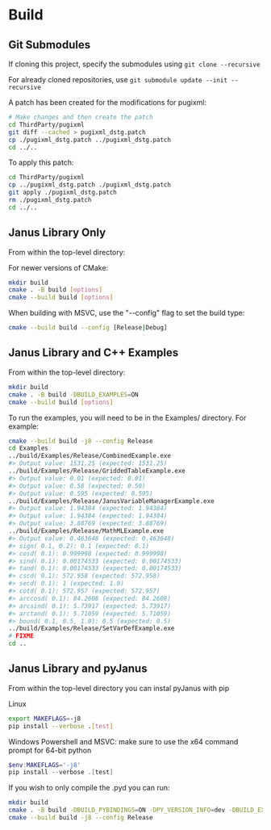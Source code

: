 # Build

## Git Submodules

If cloning this project, specify the submodules using `git clone --recursive`

For already cloned repositories, use `git submodule update --init --recursive`

A patch has been created for the modifications for pugixml:

```sh
# Make changes and then create the patch
cd ThirdParty/pugixml
git diff --cached > pugixml_dstg.patch
cp ./pugixml_dstg.patch ../pugixml_dstg.patch
cd ../..
```

To apply this patch:

```sh
cd ThirdParty/pugixml
cp ../pugixml_dstg.patch ./pugixml_dstg.patch
git apply ./pugixml_dstg.patch
rm ./pugixml_dstg.patch
cd ../..
```

## Janus Library Only

From within the top-level directory:

For newer versions of CMake:

```sh
mkdir build
cmake . -B build [options]
cmake --build build [options]
```

When building with MSVC, use the "--config" flag to set the build type:

```sh
cmake --build build --config [Release|Debug]
```

## Janus Library and C++ Examples

From within the top-level directory:

```sh
mkdir build
cmake . -B build -DBUILD_EXAMPLES=ON
cmake --build build [options]
```

To run the examples, you will need to be in the Examples/ directory. For example:

```sh
cmake --build build -j8 --config Release
cd Examples
../build/Examples/Release/CombinedExample.exe
#> Output value: 1531.25 (expected: 1531.25)
../build/Examples/Release/GriddedTableExample.exe
#> Output value: 0.01 (expected: 0.01)
#> Output value: 0.58 (expected: 0.58)
#> Output value: 0.595 (expected: 0.595)
../build/Examples/Release/JanusVariableManagerExample.exe
#> Output value: 1.94384 (expected: 1.94384)
#> Output value: 1.94384 (expected: 1.94384)
#> Output value: 3.88769 (expected: 3.88769)
../build/Examples/Release/MathMLExample.exe
#> Output value: 0.463648 (expected: 0.463648)
#> sign( 0.1, 0.2): 0.1 (expected: 0.1)
#> cosd( 0.1): 0.999998 (expected: 0.999998)
#> sind( 0.1): 0.00174533 (expected: 0.00174533)
#> tand( 0.1): 0.00174533 (expected: 0.00174533)
#> cscd( 0.1): 572.958 (expected: 572.958)
#> secd( 0.1): 1 (expected: 1.0)
#> cotd( 0.1): 572.957 (expected: 572.957)
#> arccosd( 0.1): 84.2608 (expected: 84.2608)
#> arcsind( 0.1): 5.73917 (expected: 5.73917)
#> arctand( 0.1): 5.71059 (expected: 5.71059)
#> bound( 0.1, 0.5, 1.0): 0.5 (expected: 0.5)
../build/Examples/Release/SetVarDefExample.exe
# FIXME
cd ..
```

## Janus Library and pyJanus

From within the top-level directory you can instal pyJanus with pip

Linux

```sh
export MAKEFLAGS=-j8
pip install --verbose .[test]
```

Windows Powershell and MSVC: make sure to use the x64 command prompt for 64-bit python

```powershell
$env:MAKEFLAGS='-j8'
pip install --verbose .[test]
```

If you wish to only compile the .pyd you can run:

```sh
mkdir build
cmake . -B build -DBUILD_PYBINDINGS=ON -DPY_VERSION_INFO=dev -DBUILD_EXAMPLES=ON
cmake --build build -j8 --config Release
```
